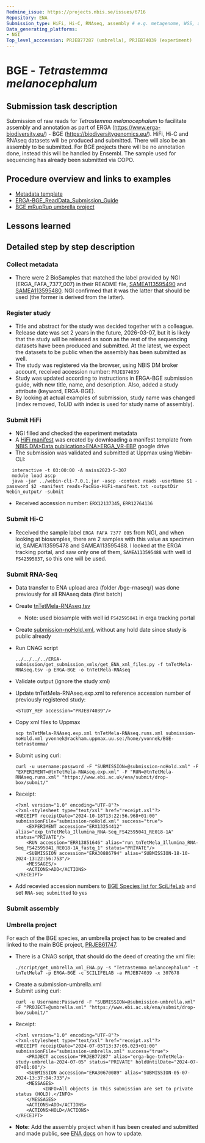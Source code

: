 ```yaml
---
Redmine_issue: https://projects.nbis.se/issues/6716
Repository: ENA
Submission_type: HiFi, Hi-C, RNAseq, assembly # e.g. metagenome, WGS, assembly, - IF RELEVANT
Data_generating_platforms:
- NGI
Top_level_acccession: PRJEB77287 (umbrella), PRJEB74039 (experiment)
---
```


# BGE - *Tetrastemma melanocephalum*

## Submission task description
Submission of raw reads for *Tetrastemma melanocephalum* to facilitate assembly and annotation as part of ERGA (https://www.erga-biodiversity.eu/) - BGE (https://biodiversitygenomics.eu/). HiFi, Hi-C and RNAseq datasets will be produced and submitted. There will also be an assembly to be submitted. For BGE projects there will be no annotation done, instead this will be handled by Ensembl. The sample used for sequencing has already been submitted via COPO.

## Procedure overview and links to examples

* [Metadata template](./data/BGE-Tetrastemma-melanocephalum-metadata.xlsx)
* [ERGA-BGE_ReadData_Submission_Guide](https://github.com/ERGA-consortium/ERGA-submission/blob/main/BGE/ERGA-BGE_ReadData_Submission_Guide.md)
* [BGE mRupRup umbrella project](https://www.ncbi.nlm.nih.gov/bioproject/1084634)

## Lessons learned

## Detailed step by step description

### Collect metadata
* There were 2 BioSamples that matched the label provided by NGI (ERGA_FAFA_7377_007) in their README file, [SAMEA113595490](https://www.ebi.ac.uk/biosamples/samples/SAMEA113595490) and [SAMEA113595480](https://www.ebi.ac.uk/biosamples/samples/SAMEA113595480). NGI confirmed that it was the latter that should be used (the former is derived from the latter). 

### Register study
* Title and abstract for the study was decided together with a colleague.
* Release date was set 2 years in the future, 2026-03-07, but it is likely that the study will be released as soon as the rest of the sequencing datasets have been produced and submitted. At the latest, we expect the datasets to be public when the assembly has been submitted as well.
* The study was registered via the browser, using NBIS DM broker account, received accession number: `PRJEB74039`
* Study was updated according to instructions in ERGA-BGE submission guide, with new title, name, and description. Also, added a study attribute (keyword, ERGA-BGE).
* By looking at actual examples of submission, study name was changed (index removed, ToLID with index is used for study name of assembly).

### Submit HiFi
* NGI filled and checked the experiment metadata
* A [HiFi manifest](./data/reads-PacBio-HiFi-manifest.txt) was created by downloading a manifest template from [NBIS DM>Data publication>ENA>ERGA_VR-EBP](https://drive.google.com/drive/folders/1VOXZot7ji1Ea5KZFvmb2Pbm9YGtHwy99) google drive
* The submission was validated and submitted at Uppmax using Webin-CLI:
```
  interactive -t 03:00:00 -A naiss2023-5-307
  module load ascp
  java -jar ../webin-cli-7.0.1.jar -ascp -context reads -userName $1 -password $2 -manifest reads-PacBio-HiFi-manifest.txt -outputDir Webin_output/ -submit
```
* Received accession number: `ERX12137345`, `ERR12764136`

### Submit Hi-C
* Received the sample label `ERGA FAFA 7377 005` from NGI, and when looking at biosamples, there are 2 samples with this value as specimen id, SAMEA113595478 and SAMEA113595488. I looked at the ERGA tracking portal, and saw only one of them, `SAMEA113595488` with well id `FS42595037`, so this one will be used.

### Submit RNA-Seq
* Data transfer to ENA upload area (folder /bge-rnaseq/) was done previously for all RNAseq data (first batch)
* Create [tnTetMela-RNAseq.tsv](./data/tnTetMela-RNAseq.tsv)
    * Note: used biosample with well id `FS42595041` in erga tracking portal
* Create [submission-noHold.xml](./data/submission-noHold.xml), without any hold date since study is public already
* Run CNAG script
    ```
    ../../../../ERGA-submission/get_submission_xmls/get_ENA_xml_files.py -f tnTetMela-RNAseq.tsv -p ERGA-BGE -o tnTetMela-RNAseq
    ```
* Validate output (ignore the study xml)
* Update tnTetMela-RNAseq.exp.xml to reference accession number of previously registered study:
    ```
    <STUDY_REF accession="PRJEB74039"/>
    ```
* Copy xml files to Uppmax
    ```
    scp tnTetMela-RNAseq.exp.xml tnTetMela-RNAseq.runs.xml submission-noHold.xml yvonnek@rackham.uppmax.uu.se:/home/yvonnek/BGE-tetrastemma/
    ```
* Submit using curl:
    ```
    curl -u username:password -F "SUBMISSION=@submission-noHold.xml" -F "EXPERIMENT=@tnTetMela-RNAseq.exp.xml" -F "RUN=@tnTetMela-RNAseq.runs.xml" "https://www.ebi.ac.uk/ena/submit/drop-box/submit/"   
    ```
* Receipt:
    ```
    <?xml version="1.0" encoding="UTF-8"?>
    <?xml-stylesheet type="text/xsl" href="receipt.xsl"?>
    <RECEIPT receiptDate="2024-10-18T13:22:56.968+01:00" submissionFile="submission-noHold.xml" success="true">
        <EXPERIMENT accession="ERX13254412" alias="exp_tnTetMela_Illumina_RNA-Seq_FS42595041_RE018-1A" status="PRIVATE"/>
        <RUN accession="ERR13851646" alias="run_tnTetMela_Illumina_RNA-Seq_FS42595041_RE018-1A_fastq_1" status="PRIVATE"/>
        <SUBMISSION accession="ERA30886794" alias="SUBMISSION-18-10-2024-13:22:56:753"/>
        <MESSAGES/>
        <ACTIONS>ADD</ACTIONS>
    </RECEIPT>
    ```

* Add recevied accession numbers to [BGE Species list for SciLifeLab](https://docs.google.com/spreadsheets/d/1mSuL_qGffscer7G1FaiEOdyR68igscJB0CjDNSCNsvg/) and set `RNA-seq submitted` to `yes`

### Submit assembly

### Umbrella project
For each of the BGE species, an umbrella project has to be created and linked to the main BGE project, [PRJEB61747](https://www.ebi.ac.uk/ena/browser/view/PRJEB61747).

* There is a CNAG script, that should do the deed of creating the xml file:
    ```
    ./script/get_umbrella_xml_ENA.py -s "Tetrastemma melanocephalum" -t tnTetMela7 -p ERGA-BGE -c SCILIFELAB -a PRJEB74039 -x 307678
    ```
* Create a submission-umbrella.xml
* Submit using curl:
    ```
    curl -u Username:Password -F "SUBMISSION=@submission-umbrella.xml" -F "PROJECT=@umbrella.xml" "https://www.ebi.ac.uk/ena/submit/drop-box/submit/"
    ```
* Receipt:
    ```
    <?xml version="1.0" encoding="UTF-8"?>
    <?xml-stylesheet type="text/xsl" href="receipt.xsl"?>
    <RECEIPT receiptDate="2024-07-05T13:37:05.023+01:00" submissionFile="submission-umbrella.xml" success="true">
        <PROJECT accession="PRJEB77287" alias="erga-bge-tnTetMela-study-umbrella-2024-07-05" status="PRIVATE" holdUntilDate="2024-07-07+01:00"/>
        <SUBMISSION accession="ERA30670089" alias="SUBMISSION-05-07-2024-13:37:04:733"/>
        <MESSAGES>
              <INFO>All objects in this submission are set to private status (HOLD).</INFO>
        </MESSAGES>
        <ACTIONS>ADD</ACTIONS>
        <ACTIONS>HOLD</ACTIONS>
    </RECEIPT>
    ```
* **Note:** Add the assembly project when it has been created and submitted and made public, see [ENA docs](https://ena-docs.readthedocs.io/en/latest/faq/umbrella.html#adding-children-to-an-umbrella) on how to update.
